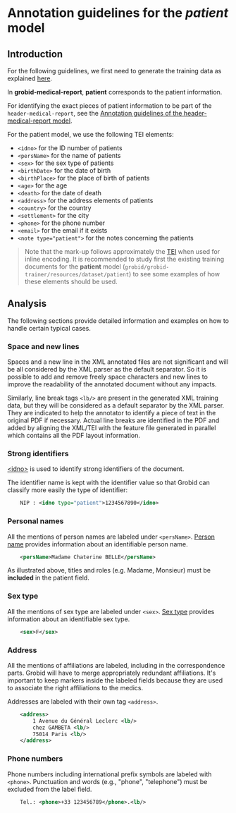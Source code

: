 # Annotation guidelines for the _patient_ model

## Introduction

For the following guidelines, we first need to generate the training data as explained [here](../Training-the-medical-report-models.md#generation-of-training-data).

In __grobid-medical-report__, __patient__ corresponds to the patient information. 

For identifying the exact pieces of patient information to be part of the `header-medical-report`, see the [Annotation guidelines of the header-medical-report model](header-medical-report.md).

For the patient model, we use the following TEI elements:

* `<idno>` for the ID number of patients
* `<persName>` for the name of patients
* `<sex>` for the sex type of patients
* `<birthDate>` for the date of birth
* `<birthPlace>` for the place of birth of patients
* `<age>` for the age
* `<death>` for the date of death
* `<address>` for the address elements of patients
* `<country>` for the country 
* `<settlement>` for the city
* `<phone>` for the phone number
* `<email>` for the email if it exists 
* `<note type="patient">` for the notes concerning the patients

> Note that the mark-up follows approximately the [TEI](http://www.tei-c.org) when used for inline encoding.
> It is recommended to study first the existing training documents for the __patient__ model (`grobid/grobid-trainer/resources/dataset/patient`) to see some examples of how these elements should be used.


## Analysis

The following sections provide detailed information and examples on how to handle certain typical cases.

### Space and new lines

Spaces and a new line in the XML annotated files are not significant and will be all considered by the XML parser as the default separator. So it is possible to add and remove freely space characters and new lines to improve the readability of the annotated document without any impacts. 

Similarly, line break tags `<lb/>` are present in the generated XML training data, but they will be considered as a default separator by the XML parser. They are indicated to help the annotator to identify a piece of text in the original PDF if necessary. Actual line breaks are identified in the PDF and added by aligning the XML/TEI with the feature file generated in parallel which contains all the PDF layout information. 


### Strong identifiers

[\<idno\>](https://tei-c.org/release/doc/tei-p5-doc/en/html/ref-idno.html) is used to identify strong identifiers of the document.

The identifier name is kept with the identifier value so that Grobid can classify more easily the type of identifier:

```xml
    NIP : <idno type="patient">1234567890</idno>
```

### Personal names

All the mentions of person names are labeled under `<persName>`. [Person name](https://www.tei-c.org/release/doc/tei-p5-doc/en/html/ref-persName.html) provides information about an identifiable person name.


```xml
    <persName>Madame Chaterine BELLE</persName>
```

As illustrated above, titles and roles (e.g. Madame, Monsieur) must be **included** in the patient field.


### Sex type

All the mentions of sex type are labeled under `<sex>`. [Sex type](https://tei-c.org/release/doc/tei-p5-doc/en/html/ref-sex.html) provides information about an identifiable sex type.


```xml
    <sex>F</sex>
```


### Address

All the mentions of affiliations are labeled, including in the correspondence parts. Grobid will have to merge appropriately redundant affiliations. It's important to keep markers inside the labeled fields because they are used to associate the right affiliations to the medics.

Addresses are labeled with their own tag `<address>`.

```xml
    <address>
        1 Avenue du Général Leclerc <lb/>
        chez GAMBETA <lb/>
        75014 Paris <lb/>
    </address>
```

### Phone numbers

Phone numbers including international prefix symbols are labeled with `<phone>`. Punctuation and words (e.g., "phone", "telephone") must be excluded from the label field.

```xml
    Tel.: <phone>+33 123456789</phone>.<lb/> 
```
